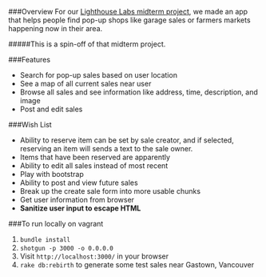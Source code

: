 ###Overview
For our [Lighthouse Labs midterm project](https://github.com/jerath/junk-hunters), we made an app that helps people find pop-up shops like garage sales or farmers markets happening now in their area.

#####This is a spin-off of that midterm project.

###Features
* Search for pop-up sales based on user location
* See a map of all current sales near user
* Browse all sales and see information like address, time, description, and image
* Post and edit sales

###Wish List
* Ability to reserve item can be set by sale creator, and if selected, reserving an item will sends a text to the sale owner.
* Items that have been reserved are apparently
* Ability to edit all sales instead of most recent
* Play with bootstrap
* Ability to post and view future sales
* Break up the create sale form into more usable chunks
* Get user information from browser
* **Sanitize user input to escape HTML**

###To run locally on vagrant
1. `bundle install`
2. `shotgun -p 3000 -o 0.0.0.0`
3. Visit `http://localhost:3000/` in your browser
4. `rake db:rebirth` to generate some test sales near Gastown, Vancouver
